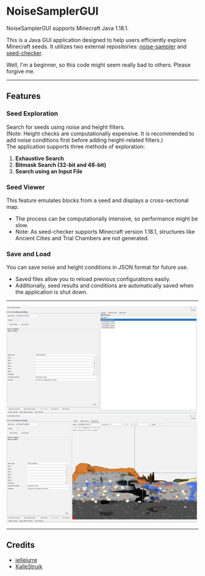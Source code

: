 # NoiseSamplerGUI  
NoiseSamplerGUI supports Minecraft Java 1.18.1.

This is a Java GUI application designed to help users efficiently explore Minecraft seeds. It utilizes two external repositories: [noise-sampler](https://github.com/KalleStruik/noise-sampler) and [seed-checker](https://github.com/jellejurre/seed-checker/tree/1.18.1).  


Well, I'm a beginner, so this code might seem really bad to others. Please forgive me.

---

## Features  

### **Seed Exploration**  
Search for seeds using noise and height filters.  
(Note: Height checks are computationally expensive. It is recommended to add noise conditions first before adding height-related filters.)  
The application supports three methods of exploration:  
1. **Exhaustive Search**  
2. **Bitmask Search (32-bit and 48-bit)**  
3. **Search using an Input File**  

### **Seed Viewer**  
This feature emulates blocks from a seed and displays a cross-sectional map.  
- The process can be computationally intensive, so performance might be slow.  
- Note: As seed-checker supports Minecraft version 1.18.1, structures like Ancient Cities and Trial Chambers are not generated.  

### **Save and Load**  
You can save noise and height conditions in JSON format for future use.  
- Saved files allow you to reload previous configurations easily.  
- Additionally, seed results and conditions are automatically saved when the application is shut down.  

---

<img src="https://github.com/FragrantResult186/NoiseSamplerGUI/blob/master/image1.png" width="500"/>
<img src="https://github.com/FragrantResult186/NoiseSamplerGUI/blob/master/image2.png" width="500"/>

---

## Credits  
- [jellejurre](https://github.com/jellejurre)  
- [KalleStruik](https://github.com/KalleStruik)  
